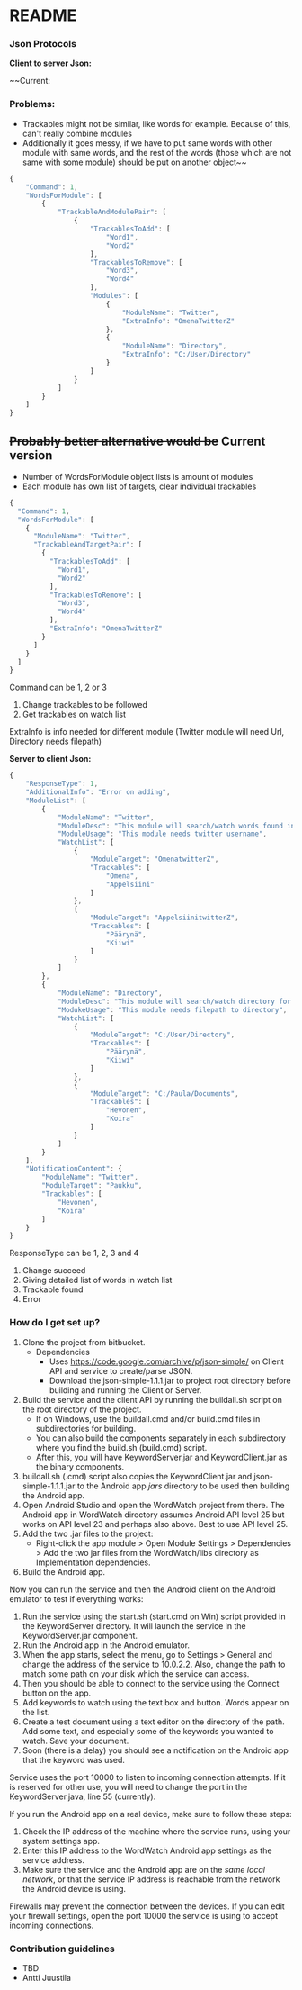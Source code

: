 # README #
### Json Protocols ###

**Client to server Json:**

~~Current:
### Problems: 
* Trackables might not be similar, like words for example. Because of this, can't really combine modules
* Additionally it goes messy, if we have to put same words with other module with same words, and the rest of the words (those which are not same with some module) should be put on another object~~

```javascript
{
	"Command": 1,
	"WordsForModule": [
		{
			"TrackableAndModulePair": [
				{
					"TrackablesToAdd": [
						"Word1",
						"Word2"
					],
					"TrackablesToRemove": [
						"Word3",
						"Word4"
					],
					"Modules": [
						{
							"ModuleName": "Twitter",
							"ExtraInfo": "OmenaTwitterZ"
						},
						{
							"ModuleName": "Directory",
							"ExtraInfo": "C:/User/Directory"
						}
					]
				}
			]
		}
	]
}
```

## ~~Probably better alternative would be~~ Current version
* Number of WordsForModule object lists is amount of modules
* Each module has own list of targets, clear individual trackables

```javascript
{
  "Command": 1,
  "WordsForModule": [
    {
      "ModuleName": "Twitter",
      "TrackableAndTargetPair": [
        {
          "TrackablesToAdd": [
            "Word1",
            "Word2"
          ],
          "TrackablesToRemove": [
            "Word3",
            "Word4"
          ],
          "ExtraInfo": "OmenaTwitterZ"
        }
      ]
    }
  ]
}
```
Command can be 1, 2 or 3
 1. Change trackables to be followed
 2. Get trackables on watch list

ExtraInfo is info needed for different module (Twitter module will need Url, Directory needs filepath)

**Server to client Json:**

```javascript
{
	"ResponseType": 1,
	"AdditionalInfo": "Error on adding",
	"ModuleList": [
		{
			"ModuleName": "Twitter",
			"ModuleDesc": "This module will search/watch words found in twitter from specific username",
			"ModuleUsage": "This module needs twitter username",
			"WatchList": [
				{
					"ModuleTarget": "OmenatwitterZ",
					"Trackables": [
						"Omena",
						"Appelsiini"
					]
				},
				{
					"ModuleTarget": "AppelsiinitwitterZ",
					"Trackables": [
						"Päärynä",
						"Kiiwi"
					]
				}
			]
		},
		{
			"ModuleName": "Directory",
			"ModuleDesc": "This module will search/watch directory for words in either name of file or in the content of file from specific directory",
			"ModukeUsage": "This module needs filepath to directory",
			"WatchList": [
				{
					"ModuleTarget": "C:/User/Directory",
					"Trackables": [
						"Päärynä",
						"Kiiwi"
					]
				},
				{
					"ModuleTarget": "C:/Paula/Documents",
					"Trackables": [
						"Hevonen",
						"Koira"
					]
				}
			]
		}
	],
	"NotificationContent": {
		"ModuleName": "Twitter",
		"ModuleTarget": "Paukku",
		"Trackables": [
			"Hevonen",
			"Koira"
		]
	}
}
```

ResponseType can be 1, 2, 3 and 4
 1. Change succeed
 2. Giving detailed list of words in watch list
 3. Trackable found
 4. Error
 
### How do I get set up? ###

1. Clone the project from bitbucket.
    * Dependencies
        * Uses https://code.google.com/archive/p/json-simple/ on Client API and service to create/parse JSON.
        * Download the json-simple-1.1.1.jar to project root directory before building and running the Client or Server.
2. Build the service and the client API by running the buildall.sh script on the root directory of the project.
    * If on Windows, use the buildall.cmd and/or build.cmd files in subdirectories for building.
	* You can also build the components separately in each subdirectory where you find the build.sh (build.cmd) script.
	* After this, you will have KeywordServer.jar and KeywordClient.jar as the binary components.
3. buildall.sh (.cmd) script also copies the KeywordClient.jar and json-simple-1.1.1.jar to the Android app *jars* directory to be used then building the Android app. 
4. Open Android Studio and open the WordWatch project from there. The Android app in WordWatch directory assumes Android API level 25 but works on API level 23 and perhaps also above. Best to use API level 25.
5. Add the two .jar files to the project:
    * Right-click the app module > Open Module Settings > Dependencies > Add the two jar files from the WordWatch/libs directory as Implementation dependencies.
5. Build the Android app.

Now you can run the service and then the Android client on the Android emulator to test if everything works:

1. Run the service using the start.sh (start.cmd on Win) script provided in the KeywordServer directory. It will launch the service in the KeywordServer.jar component.
2. Run the Android app in the Android emulator.
3. When the app starts, select the menu, go to Settings > General and change the address of the service to 10.0.2.2. Also, change the path to match some path on your disk which the service can access.
4. Then you should be able to connect to the service using the Connect button on the app.
5. Add keywords to watch using the text box and button. Words appear on the list.
6. Create a test document using a text editor on the directory of the path. Add some text, and especially some of the keywords you wanted to watch. Save your document.
7. Soon (there is a delay) you should see a notification on the Android app that the keyword was used.

Service uses the port 10000 to listen to incoming connection attempts. If it is reserved for other use, you will need to change the port in the KeywordServer.java, line 55 (currently).

If you run the Android app on a real device, make sure to follow these steps:

1. Check the IP address of the machine where the service runs, using your system settings app.
2. Enter this IP address to the WordWatch Android app settings as the service address.
3. Make sure the service and the Android app are on the *same local network*, or that the service IP address is reachable from the network the Android device is using.

Firewalls may prevent the connection between the devices. If you can edit your firewall settings, open the port 10000 the service is using to accept incoming connections.

### Contribution guidelines ###

* TBD
* Antti Juustila
